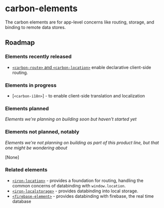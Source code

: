 # carbon-elements

The carbon elements are for app-level concerns like routing, storage, and binding to remote data stores.

## Roadmap

### Elements recently released

* [`<carbon-route>` and `<carbon-location>`](https://github.com/PolymerElements/carbon-route) enable declarative client-side routing.

### Elements in progress

* [`<carbon-i18n>`] - to enable client-side translation and localization

### Elements planned

_Elements we're planning on building soon but haven't started yet_

### Elements not planned, notably

_Elements we're not planning on building as part of this product line, but that one might be wondering about_

[None]

### Related elements

* [`<iron-location>`](https://github.com/PolymerElements/iron-location) - provides a foundation for routing, handling the common concerns of databinding with `window.location`.
* [`<iron-localstorage>`](https://github.com/PolymerElements/iron-localstorage) - provides databinding into local storage.
* [`<firebase-element>`](https://github.com/GoogleWebComponents/firebase-element) - provides databinding with firebase, the real time database
